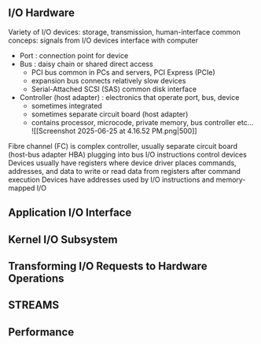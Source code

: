 ## I/O Hardware

Variety of I/O devices: storage, transmission, human-interface
common conceps: signals from I/O devices interface with computer
- Port : connection point for device
- Bus : daisy chain or shared direct access
	- PCI bus common in PCs and servers, PCI Express (PCIe)
	- expansion bus connects relatively slow devices
	- Serial-Attached SCSI (SAS) common disk interface
- Controller (host adapter) : electronics that operate port, bus, device
	- sometimes integrated
	- sometimes separate circuit board (host adapter)
	- contains processor, microcode, private memory, bus controller etc... 
![[Screenshot 2025-06-25 at 4.16.52 PM.png|500]]

Fibre channel (FC) is complex controller, usually separate circuit board (host-bus adapter HBA) plugging into bus
I/O instructions control devices
Devices usually have registers where device driver places commands, addresses, and data to write or read data from registers after command execution
Devices have addresses used by I/O instructions and memory-mapped I/O


## Application I/O Interface




## Kernel I/O Subsystem





## Transforming I/O Requests to Hardware Operations






## STREAMS





## Performance






